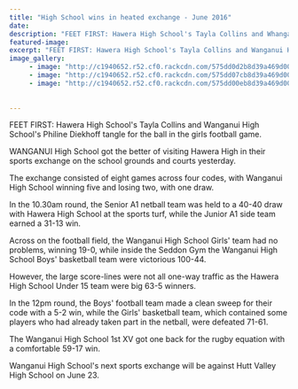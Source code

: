 ```yaml
---
title: "High School wins in heated exchange - June 2016"
date: 
description: "FEET FIRST: Hawera High School's Tayla Collins and Whanganui High School's Philine Diekhoff tangle for the ball in the girls football game, Wanganui Chronicle article on 3/6/16..."
featured-image: 
excerpt: "FEET FIRST: Hawera High School's Tayla Collins and Wanganui High School's Philine Diekhoff tangle for the ball in the girls football game."
image_gallery:
	 - image: "http://c1940652.r52.cf0.rackcdn.com/575dd0d2b8d39a469d002ca2/netball.jpg"
	 - image: "http://c1940652.r52.cf0.rackcdn.com/575dd07cb8d39a469d002ca0/rugby-U15-v-Hawera.jpg"
	 - image: "http://c1940652.r52.cf0.rackcdn.com/575dd00eb8d39a469d002c9e/Hawera-exchange-2.6.16.jpg"
	
	
---
```


<p>FEET FIRST: Hawera High School's Tayla Collins and Wanganui High School's Philine Diekhoff tangle for the ball in the girls football game.</p>
<p>WANGANUI High School got the better of visiting Hawera High in their sports exchange on the school grounds and courts yesterday.</p>
<p>The exchange consisted of eight games across four codes, with Wanganui High School winning five and losing two, with one draw.</p>
<p>In the 10.30am round, the Senior A1 netball team was held to a 40-40 draw with Hawera High School at the sports turf, while the Junior A1 side team earned a 31-13 win.</p>
<p>Across on the football field, the Wanganui High School Girls' team had no problems, winning 19-0, while inside the Seddon Gym the Wanganui High School Boys' basketball team were victorious 100-44.</p>
<p>However, the large score-lines were not all one-way traffic as the Hawera High School Under 15 team were big 63-5 winners.</p>
<p>In the 12pm round, the Boys' football team made a clean sweep for their code with a 5-2 win, while the Girls' basketball team, which contained some players who had already taken part in the netball, were defeated 71-61.</p>
<p>The Wanganui High School 1st XV got one back for the rugby equation with a comfortable 59-17 win.</p>
<p>Wanganui High School's next sports exchange will be against Hutt Valley High School on June 23.</p>

